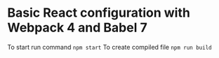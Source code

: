 # Basic React configuration with Webpack 4 and Babel 7

To start run command
`npm start`
To create compiled file
`npm run build`